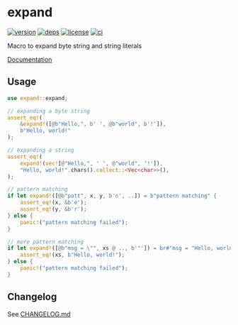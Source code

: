 # expand

[![version](https://img.shields.io/crates/v/expand?logo=rust&style=flat-square)](https://crates.io/crates/expand)
[![deps](https://deps.rs/repo/github/figsoda/expand/status.svg?style=flat-square&compact=true)](https://deps.rs/repo/github/figsoda/expand)
[![license](https://img.shields.io/badge/license-MPL--2.0-blue?style=flat-square)](https://www.mozilla.org/en-US/MPL/2.0)
[![ci](https://img.shields.io/github/actions/workflow/status/figsoda/expand/ci.yml?label=ci&logo=github-actions&style=flat-square)](https://github.com/figsoda/expand/actions?query=workflow:ci)

Macro to expand byte string and string literals

[Documentation](https://docs.rs/expand)


## Usage

```rust
use expand::expand;

// expanding a byte string
assert_eq!(
    &expand!([@b"Hello,", b' ', @b"world", b'!']),
    b"Hello, world!"
);

// expanding a string
assert_eq!(
    expand!(vec![@"Hello,", ' ', @"world", '!']),
    "Hello, world!".chars().collect::<Vec<char>>(),
);

// pattern matching
if let expand!([@b"patt", x, y, b'n', ..]) = b"pattern matching" {
    assert_eq!(x, &b'e');
    assert_eq!(y, &b'r');
} else {
    panic!("pattern matching failed");
}

// more pattern matching
if let expand!([@b"msg = \"", xs @ .., b'"']) = br#"msg = "Hello, world!""# {
    assert_eq!(xs, b"Hello, world!");
} else {
    panic!("pattern matching failed");
}
```


## Changelog

See [CHANGELOG.md](CHANGELOG.md)
